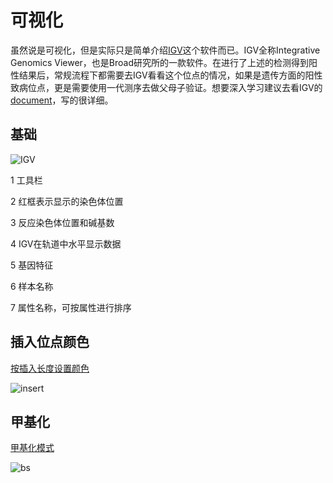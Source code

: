 # 可视化

虽然说是可视化，但是实际只是简单介绍[IGV](http://software.broadinstitute.org/software/igv/home)这个软件而已。IGV全称Integrative Genomics Viewer，也是Broad研究所的一款软件。在进行了上述的检测得到阳性结果后，常规流程下都需要去IGV看看这个位点的情况，如果是遗传方面的阳性致病位点，更是需要使用一代测序去做父母子验证。想要深入学习建议去看IGV的[document](https://software.broadinstitute.org/software/igv/UserGuide)，写的很详细。

## 基础
![IGV](http://software.broadinstitute.org/software/igv/sites/cancerinformatics.org.igv/files/images/igv_desktop_callouts.jpg)

1 工具栏

2 红框表示显示的染色体位置

3 反应染色体位置和碱基数

4 IGV在轨道中水平显示数据

5 基因特征

6 样本名称

7 属性名称，可按属性进行排序

## 插入位点颜色
[按插入长度设置颜色](http://software.broadinstitute.org/software/igv/interpreting_insert_size)

![insert](http://software.broadinstitute.org/software/igv/sites/cancerinformatics.org.igv/files/images/del_multiple.jpg)


## 甲基化
[甲基化模式](http://software.broadinstitute.org/software/igv/interpreting_bisulfite_mode)

![bs](http://software.broadinstitute.org/software/igv/sites/cancerinformatics.org.igv/files/BermanNatGenet2011%202015-02-11%2014.31.21.png)









